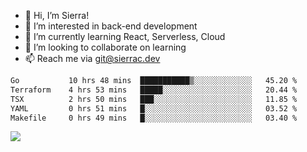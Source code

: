 - 👋 Hi, I’m Sierra!
- 👀 I’m interested in back-end development
- 🌱 I’m currently learning React, Serverless, Cloud
- 💞️ I’m looking to collaborate on learning
- 📫 Reach me via git@sierrac.dev

<!--START_SECTION:waka-->

```txt
Go           10 hrs 48 mins  ███████████▒░░░░░░░░░░░░░   45.20 %
Terraform    4 hrs 53 mins   █████░░░░░░░░░░░░░░░░░░░░   20.44 %
TSX          2 hrs 50 mins   ███░░░░░░░░░░░░░░░░░░░░░░   11.85 %
YAML         0 hrs 51 mins   █░░░░░░░░░░░░░░░░░░░░░░░░   03.52 %
Makefile     0 hrs 49 mins   █░░░░░░░░░░░░░░░░░░░░░░░░   03.40 %
```

<!--END_SECTION:waka-->


![](https://hit.yhype.me/github/profile?user_id=7351311)
